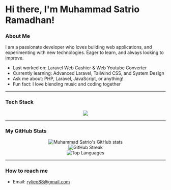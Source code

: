 # Hi there, I'm Muhammad Satrio Ramadhan!

### About Me

I am a passionate developer who loves building web applications, and experimenting with new technologies. Eager to learn, and always looking to improve.

- Last worked on: Laravel Web Cashier & Web Youtube Converter
- Currently learning: Advanced Laravel, Tailwind CSS, and System Design
- Ask me about: PHP, Laravel, JavaScript, or anything!
- Fun fact: I love blending music and coding together

---

### Tech Stack

<div align="center">
  <img src="https://skillicons.dev/icons?i=php,laravel,bootstrap,html,css,js,mysql,git,github,vscode" />
</div>

---

### My GitHub Stats

<p align="center">
    <img src="https://github-readme-stats.vercel.app/api?username=rylieo&show_icons=true&theme=radical" alt="Muhammad Satrio's GitHub stats" />
    <br/>
    <img src="https://github-readme-streak-stats.herokuapp.com/?user=rylieo&theme=radical" alt="GitHub Streak" />
    <br/>
    <img src="https://github-readme-stats.vercel.app/api/top-langs/?username=rylieo&layout=compact&theme=radical" alt="Top Languages" />
</p>

---

### How to reach me

- Email: [rylieo88@gmail.com](https://mail.google.com/mail/u/0/?view=cm&tf=1&fs=1&to=rylieo88@gmail.com)
